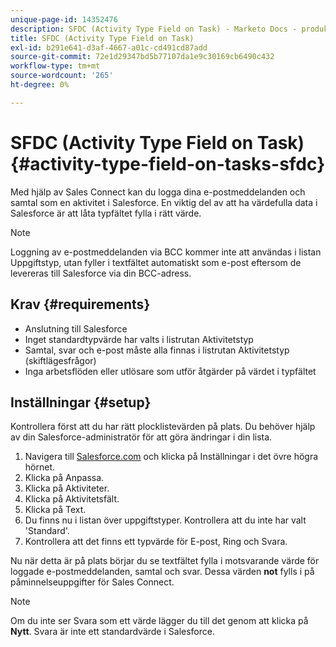 ```yaml
---
unique-page-id: 14352476
description: SFDC (Activity Type Field on Task) - Marketo Docs - produktdokumentation
title: SFDC (Activity Type Field on Task)
exl-id: b291e641-d3af-4667-a01c-cd491cd87add
source-git-commit: 72e1d29347bd5b77107da1e9c30169cb6490c432
workflow-type: tm+mt
source-wordcount: '265'
ht-degree: 0%

---
```


# SFDC (Activity Type Field on Task) {#activity-type-field-on-tasks-sfdc}

Med hjälp av Sales Connect kan du logga dina e-postmeddelanden och samtal som en aktivitet i Salesforce. En viktig del av att ha värdefulla data i Salesforce är att låta typfältet fylla i rätt värde.

>[!NOTE]
>
>Loggning av e-postmeddelanden via BCC kommer inte att användas i listan Uppgiftstyp, utan fyller i textfältet automatiskt som e-post eftersom de levereras till Salesforce via din BCC-adress.

## Krav {#requirements}

* Anslutning till Salesforce
* Inget standardtypvärde har valts i listrutan Aktivitetstyp
* Samtal, svar och e-post måste alla finnas i listrutan Aktivitetstyp (skiftlägesfrågor)
* Inga arbetsflöden eller utlösare som utför åtgärder på värdet i typfältet

## Inställningar {#setup}

Kontrollera först att du har rätt plocklistevärden på plats. Du behöver hjälp av din Salesforce-administratör för att göra ändringar i din lista.

1. Navigera till [Salesforce.com](https://salesforce.com) och klicka på Inställningar i det övre högra hörnet.
1. Klicka på Anpassa.
1. Klicka på Aktiviteter.
1. Klicka på Aktivitetsfält.
1. Klicka på Text.
1. Du finns nu i listan över uppgiftstyper. Kontrollera att du inte har valt &#39;Standard&#39;.
1. Kontrollera att det finns ett typvärde för E-post, Ring och Svara.

Nu när detta är på plats börjar du se textfältet fylla i motsvarande värde för loggade e-postmeddelanden, samtal och svar. Dessa värden **not** fylls i på påminnelseuppgifter för Sales Connect.

>[!NOTE]
>
>Om du inte ser Svara som ett värde lägger du till det genom att klicka på **Nytt**. Svara är inte ett standardvärde i Salesforce.
